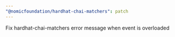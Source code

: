 ```yaml
---
"@nomicfoundation/hardhat-chai-matchers": patch
---
```


Fix hardhat-chai-matchers error message when event is overloaded
